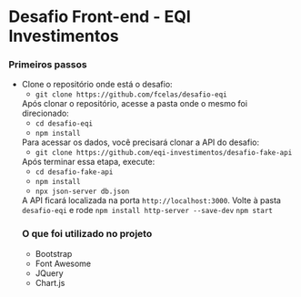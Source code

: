 <h1>Desafio Front-end - EQI Investimentos</h1>

<h3>Primeiros passos</h3>

<ul>
  <li>
    Clone o repositório onde está o desafio:
    <ul>
      <li><code>git clone https://github.com/fcelas/desafio-eqi</code></li>
    </ul>
    Após clonar o repositório, acesse a pasta onde o mesmo foi direcionado:
    <ul>
        <li><code>cd desafio-eqi</code></li>
        <li><code>npm install</code></li>
    </ul>
    Para acessar os dados, você precisará clonar a API do desafio:
    <ul>
        <li><code>git clone https://github.com/eqi-investimentos/desafio-fake-api</code></li>
    </ul>
    Após terminar essa etapa, execute:
    <ul>
        <li><code>cd desafio-fake-api</code></li>
        <li><code>npm install</code></li>
        <li><code>npx json-server db.json</code></li>
    </ul>
    A API ficará localizada na porta <code>http://localhost:3000</code>.
    Volte à pasta <code>desafio-eqi</code> e rode 
    <code>npm install http-server --save-dev</code>
    <code>npm start</code>
  </li>
    
<h3>O que foi utilizado no projeto</h3>
<ul>
    <li>Bootstrap</li>
    <li>Font Awesome</li>
    <li>JQuery</li>
    <li>Chart.js</li>
</ul>